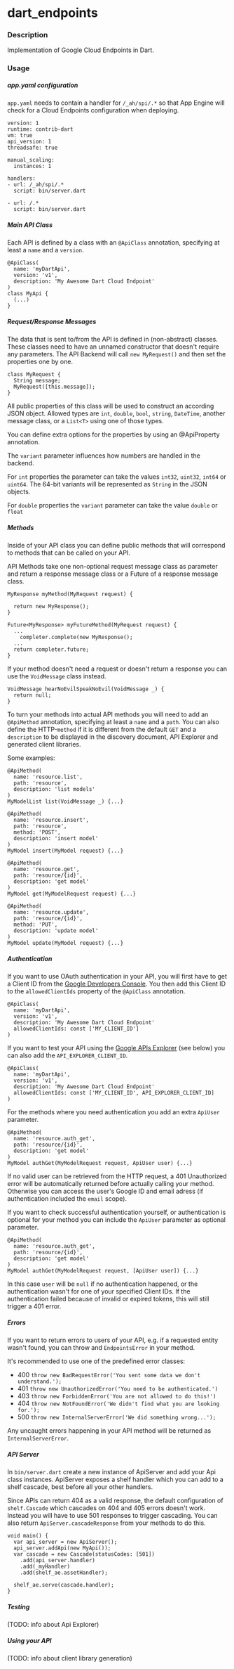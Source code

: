# dart_endpoints

### Description

Implementation of Google Cloud Endpoints in Dart.

### Usage

##### app.yaml configuration

`app.yaml` needs to contain a handler for `/_ah/spi/.*` so that App Engine
will check for a Cloud Endpoints configuration when deploying.

```
version: 1
runtime: contrib-dart
vm: true
api_version: 1
threadsafe: true

manual_scaling:
  instances: 1

handlers:
- url: /_ah/spi/.*
  script: bin/server.dart

- url: /.*
  script: bin/server.dart
```

##### Main API Class

Each API is defined by a class with an `@ApiClass` annotation,
specifying at least a `name` and a `version`.

```
@ApiClass(
  name: 'myDartApi',
  version: 'v1',
  description: 'My Awesome Dart Cloud Endpoint'
)
class MyApi {
  (...)
}
```

##### Request/Response Messages

The data that is sent to/from the API is defined in (non-abstract) classes.
These classes need to have an unnamed constructor that doesn't require any parameters.
The API Backend will call `new MyRequest()` and then set the properties one by one.

```
class MyRequest {
  String message;
  MyRequest([this.message]);
}
```

All public properties of this class will be used to construct an according
JSON object. Allowed types are `int`, `double`, `bool`, `string`, `DateTime`,
another message class, or a `List<T>` using one of those types.

You can define extra options for the properties by using an @ApiProperty annotation.

The `variant` parameter influences how numbers are handled in the backend.

For `int` properties the parameter can take the values `int32`, `uint32`, `int64` or `uint64`.
The 64-bit variants will be represented as `String` in the JSON objects.

For `double` properties the `variant` parameter can take the value `double` or `float`

##### Methods

Inside of your API class you can define public methods that will
correspond to methods that can be called on your API.

API Methods take one non-optional request message class as parameter and return
a response message class or a Future of a response message class.

```
MyResponse myMethod(MyRequest request) {
  
  return new MyResponse();
}
```

```
Future<MyResponse> myFutureMethod(MyRequest request) {
  ...
    completer.complete(new MyResponse();
  ...
  return completer.future;
}
```

If your method doesn't need a request or doesn't return a response you can
use the `VoidMessage` class instead.

```
VoidMessage hearNoEvilSpeakNoEvil(VoidMessage _) {
  return null;
}
```

To turn your methods into actual API methods you will need to add an
`@ApiMethod` annotation, specifying at least a `name` and a `path`.
You can also define the HTTP-`method` if it is different from the default `GET`
and a `description` to be displayed in the discovery document, API Explorer and
generated client libraries.

Some examples:
```
@ApiMethod(
  name: 'resource.list',
  path: 'resource',
  description: 'list models' 
)
MyModelList list(VoidMessage _) {...}
```

```
@ApiMethod(
  name: 'resource.insert',
  path: 'resource',
  method: 'POST',
  description: 'insert model' 
)
MyModel insert(MyModel request) {...}
```

```
@ApiMethod(
  name: 'resource.get',
  path: 'resource/{id}',
  description: 'get model' 
)
MyModel get(MyModelRequest request) {...}
```

```
@ApiMethod(
  name: 'resource.update',
  path: 'resource/{id}',
  method: 'PUT',
  description: 'update model' 
)
MyModel update(MyModel request) {...}
```

##### Authentication

If you want to use OAuth authentication in your API, you will first have to
get a Client ID from the [Google Developers Console](https://console.developers.google.com/).
You then add this Client ID to the `allowedClientIds` property of the
`@ApiClass` annotation.

```
@ApiClass(
  name: 'myDartApi',
  version: 'v1',
  description: 'My Awesome Dart Cloud Endpoint'
  allowedClientIds: const ['MY_CLIENT_ID']
)
```

If you want to test your API using the [Google APIs Explorer](https://developers.google.com/apis-explorer/)
(see below) you can also add the `API_EXPLORER_CLIENT_ID`.

```
@ApiClass(
  name: 'myDartApi',
  version: 'v1',
  description: 'My Awesome Dart Cloud Endpoint'
  allowedClientIds: const ['MY_CLIENT_ID', API_EXPLORER_CLIENT_ID]
)
```

For the methods where you need authentication you add an extra `ApiUser` parameter.

```
@ApiMethod(
  name: 'resource.auth_get',
  path: 'resource/{id}',
  description: 'get model' 
)
MyModel authGet(MyModelRequest request, ApiUser user) {...}
```

If no valid user can be retrieved from the HTTP request, a 401 Unauthorized error will be
automatically returned before actually calling your method. Otherwise you can access the
user's Google ID and email adress (if authentication included the `email` scope).

If you want to check successful authentication yourself, or authentication is optional
for your method you can include the `ApiUser` parameter as optional parameter.

```
@ApiMethod(
  name: 'resource.auth_get',
  path: 'resource/{id}',
  description: 'get model' 
)
MyModel authGet(MyModelRequest request, [ApiUser user]) {...}
```

In this case `user` will be `null` if no authentication happened,
or the authentication wasn't for one of your specified Client IDs.
If the authentication failed because of invalid or expired tokens,
this will still trigger a 401 error.

##### Errors

If you want to return errors to users of your API, e.g. if a requested entity wasn't found,
you can throw and `EndpointsError` in your method.

It's recommended to use one of the predefined error classes:

-  400 `throw new BadRequestError('You sent some data we don't understand.');`
-  401 `throw new UnauthorizedError('You need to be authenticated.')`
-  403 `throw new ForbiddenError('You are not allowed to do this!')` 
-  404 `throw new NotFoundError('We didn't find what you are looking for.');`
-  500 `throw new InternalServerError('We did something wrong...');`

Any uncaught errors happening in your API method will be returned as `InternalServerError`.


##### API Server

In `bin/server.dart` create a new instance of ApiServer and add your Api class instances.
ApiServer exposes a shelf handler which you can add to a shelf cascade,
best before all your other handlers.

Since APIs can return 404 as a valid response, the default configuration of
`shelf.Cascade` which cascades on 404 and 405 errors doesn't work.
Instead you will have to use 501 responses to trigger cascading.
You can also return `ApiServer.cascadeResponse` from your methods to do this.

```
void main() {
  var api_server = new ApiServer();
  api_server.addApi(new MyApi());
  var cascade = new Cascade(statusCodes: [501])
    .add(api_server.handler)
    .add(_myHandler)
    .add(shelf_ae.assetHandler);

  shelf_ae.serve(cascade.handler);
}
```

##### Testing

(TODO: info about Api Explorer)

##### Using your API

(TODO: info about client library generation)
